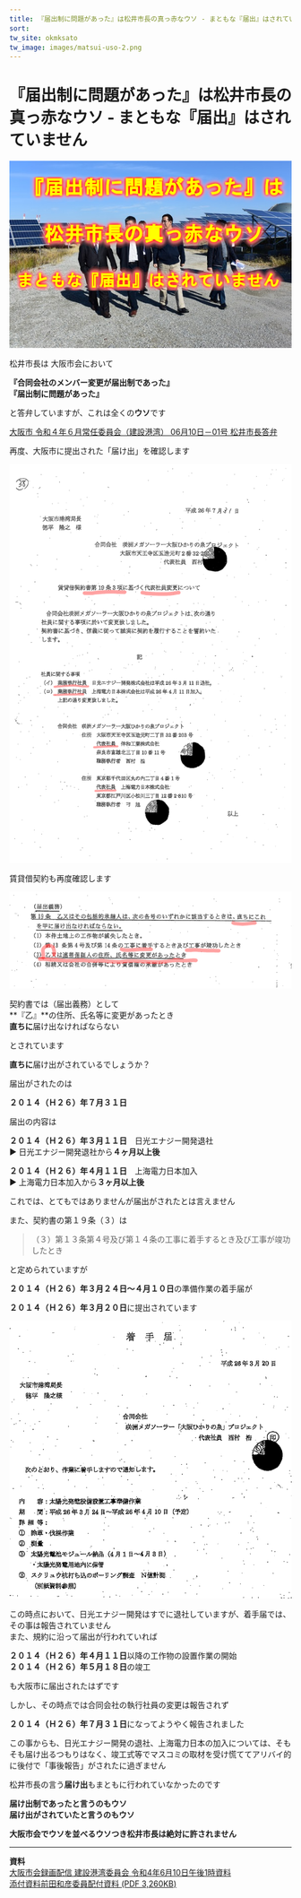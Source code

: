 ```yaml
---
title: 『届出制に問題があった』は松井市長の真っ赤なウソ - まともな『届出』はされていません  
sort: 
tw_site: okmksato
tw_image: images/matsui-uso-2.png
---
```

# 『届出制に問題があった』は松井市長の真っ赤なウソ - まともな『届出』はされていません  
  
![届出制はウソ](images/matsui-uso-2.png)  

松井市長は
大阪市会において

**『合同会社のメンバー変更が届出制であった』**  
**『届出制に問題があった』**  

と答弁していますが、これは全くの**ウソ**です

[大阪市  令和４年６月常任委員会（建設港湾）  06月10日－01号 松井市長答弁](https://ssp.kaigiroku.net/tenant/cityosaka/MinuteView.html?council_id=3436&schedule_id=2&minute_id=194&tab=list)

再度、大阪市に提出された「届け出」を確認します

![代表社員変更届出](images/shainhenkou.png)

賃貸借契約も再度確認します

![契約書１９条３項](images/19jyo-3.png)

契約書では（届出義務）として  
**『乙』**の住所、氏名等に変更があったとき  
**直ちに**届け出なければならない  

とされています

**直ちに**届け出がされているでしょうか？

届出がされたのは

**２０１４（Ｈ２６）年７月３１日**  

届出の内容は

**２０１４（Ｈ２６）年３月１１日**　日光エナジー開発退社  
▶ 日光エナジー開発退社から**４ヶ月以上後**  

**２０１４（Ｈ２６）年４月１１日**　上海電力日本加入  
▶ 上海電力日本加入から**３ヶ月以上後**  


これでは、とてもではありませんが届出がされたとは言えません  

また、契約書の第１９条（３）は

>（３）第１３条第４号及び第１４条の工事に着手するとき及び工事が竣功したとき

と定められていますが  

**２０１４（Ｈ２６）年３月２４日〜４月１０日**の準備作業の着手届が

**２０１４（Ｈ２６）年３月２０日**に提出されています

![着手届](images/tyakushu.png)

この時点において、日光エナジー開発はすでに退社していますが、着手届では、その事は報告されていません  
また、規約に沿って届出が行われていれば  

**２０１４（Ｈ２６）年４月１１日**以降の工作物の設置作業の開始  
**２０１４（Ｈ２６）年５月１８日**の竣工  

も大阪市に届出されたはずです

しかし、その時点では合同会社の執行社員の変更は報告されず  

**２０１４（Ｈ２６）年７月３１日**になってようやく報告されました  

この事からも、日光エナジー開発の退社、上海電力日本の加入については、そもそも届け出るつもりはなく、竣工式等でマスコミの取材を受け慌ててアリバイ的に後付で「事後報告」がされたに過ぎません

松井市長の言う**届け出**もまともに行われていなかったのです

**届け出制であったと言うのもウソ**  
**届け出がされていたと言うのもウソ**

**大阪市会でウソを並べるウソつき松井市長は絶対に許されません**

<hr />

**資料**  
[大阪市会録画配信 建設港湾委員会 令和4年6月10日午後1時資料](http://osaka.gijiroku.com/g07_Video2_View.asp?SrchID=1793)  
[添付資料前田和彦委員配付資料 (PDF 3,260KB)](http://osaka.gijiroku.com/voices/GikaiDoc/attach/Nittei/Nt1792_20220610maeda.pdf)
